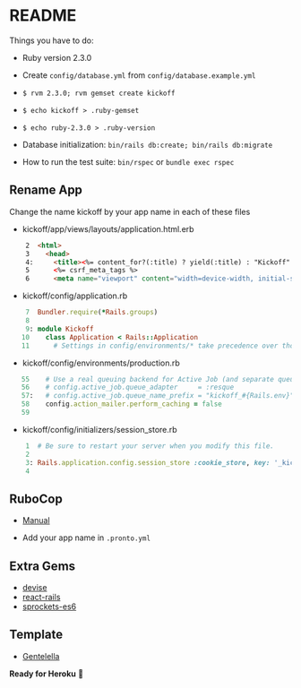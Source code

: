 # README

Things you have to do:

* Ruby version 2.3.0

* Create `config/database.yml` from `config/database.example.yml`

* `$ rvm 2.3.0; rvm gemset create kickoff`

* `$ echo kickoff > .ruby-gemset`

* `$ echo ruby-2.3.0 > .ruby-version`

* Database initialization: `bin/rails db:create; bin/rails db:migrate`

* How to run the test suite: `bin/rspec` or `bundle exec rspec`

## Rename App

Change the name kickoff by your app name in each of these files

* kickoff/app/views/layouts/application.html.erb
```html
    2  <html>
    3    <head>
    4:     <title><%= content_for?(:title) ? yield(:title) : "Kickoff" %> </title>
    5      <%= csrf_meta_tags %>
    6      <meta name="viewport" content="width=device-width, initial-scale=1">
```

* kickoff/config/application.rb
```rb
    7  Bundler.require(*Rails.groups)
    8
    9: module Kickoff
   10    class Application < Rails::Application
   11      # Settings in config/environments/* take precedence over those specified here.
```

* kickoff/config/environments/production.rb
```rb
   55    # Use a real queuing backend for Active Job (and separate queues per environment)
   56    # config.active_job.queue_adapter     = :resque
   57:   # config.active_job.queue_name_prefix = "kickoff_#{Rails.env}"
   58    config.action_mailer.perform_caching = false
   59
```

* kickoff/config/initializers/session_store.rb
```rb
    1  # Be sure to restart your server when you modify this file.
    2
    3: Rails.application.config.session_store :cookie_store, key: '_kickoff_session'
    4
```

## RuboCop

* [Manual][rubocop]

* Add your app name in `.pronto.yml`

## Extra Gems

* [devise][devise]
* [react-rails][react]
* [sprockets-es6][sprockets]

## Template

* [Gentelella][template]  

**Ready for Heroku** 🦁

[devise]: https://github.com/plataformatec/devise
[react]: https://github.com/reactjs/react-rails
[sprockets]: https://github.com/TannerRogalsky/sprockets-es6
[rubocop]: http://rubocop.readthedocs.io/en/latest/
[template]: https://github.com/puikinsh/gentelella
